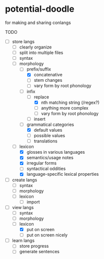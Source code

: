 # potential-doodle
for making and sharing conlangs

TODO
- [ ] store langs
  - [ ] clearly organize
  - [ ] split into multiple files
  - [ ] syntax
  - [ ] morphology
    - [ ] prefix/suffix
      - [x] concatenative
      - [ ] stem changes
      - [ ] vary form by root phonology
    - [ ] infix
      - [ ] replace
        - [x] nth matching string (/regex?)
        - [ ] anything more complex
        - [ ] vary form by root phonology
      - [ ] insert
    - [ ] grammatical categories
      - [x] default values
      - [ ] possible values
      - [ ] translations
  - [ ] lexicon
    - [x] glosses in various languages
    - [x] semantics/usage notes
    - [x] irregular forms
    - [ ] syntactical oddities
    - [x] language-specific lexical properties
- [ ] create langs
  - [ ] syntax
  - [ ] morphology
  - [ ] lexicon
    - [ ] import
- [ ] view langs
  - [ ] syntax
  - [ ] morphology
  - [ ] lexicon
    - [x] put on screen
    - [ ] put on screen nicely
- [ ] learn langs
  - [ ] store progress
  - [ ] generate sentences
